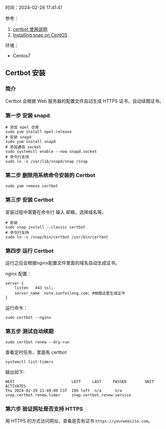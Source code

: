 时间：2024-02-28 17:41:41

参考：

1. [certbot 使用说明](https://certbot.eff.org/instructions?ws=nginx&os=centosrhel7&tab=standard)
2. [Installing snap on CentOS](https://snapcraft.io/docs/installing-snap-on-centos)

环境：

* Centos7

## Certbot 安装

### 简介

Certbot 会根据 Web 服务器的配置文件自动生成 HTTPS 证书，自动续期证书。

### 第一步 安装 snapd

```
# 添加 epel 仓库
sudo yum install epel-release
# 安装 snapd
sudo yum install snapd
# 添加通信 socket
sudo systemctl enable --now snapd.socket
# 命令行支持
sudo ln -s /var/lib/snapd/snap /snap
```
### 第二步 删除用系统命令安装的 Certbot

```
sudo yum remove certbot
```

### 第三步 安装 Certbot

安装过程中需要在命令行 输入 邮箱，选择域名等。

```
# 安装
sudo snap install --classic certbot
# 命令行支持
sudo ln -s /snap/bin/certbot /usr/bin/certbot
```

### 第四步 运行 Certbot

运行之后会根据nginx配置文件里面的域名自动生成证书。

nginx 配置：

```
server {
    listen   443 ssl;
    server_name  note.sunfeilong.com; #根据这里生成证书
}
```

运行命令：

```
sudo certbot --nginx
```

### 第五步 测试自动续期


```
sudo certbot renew --dry-run
```

查看定时任务，里面有 certbot

```
systemctl list-timers
```

输出如下:

```
NEXT                         LEFT     LAST     PASSED        UNIT                        ACTIVATES
Thu 2024-02-29 11:49:00 CST  18h left  n/a      n/a     snap.certbot.renew.timer     snap.certbot.renew.service
```

### 第六步 验证网址是否支持 HTTPS

用 HTTPS 的方式访问网址，查看是否有证书 `https://yourwebsite.com`。

